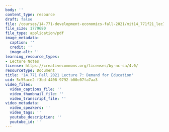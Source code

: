 ```yaml
---
body: ''
content_type: resource
draft: false
file: /courses/14-771-development-economics-fall-2021/mit14_771f21_lec7.pdf
file_size: 1779680
file_type: application/pdf
image_metadata:
  caption: ''
  credit: ''
  image-alt: ''
learning_resource_types:
- Lecture Notes
license: https://creativecommons.org/licenses/by-nc-sa/4.0/
resourcetype: Document
title: '14.771 Fall 2021 Lecture 7: Demand for Education'
uid: 5c55ace2-f3bd-4408-9792-b00c07fa7aa3
video_files:
  video_captions_file: ''
  video_thumbnail_file: ''
  video_transcript_file: ''
video_metadata:
  video_speakers: ''
  video_tags: ''
  youtube_description: ''
  youtube_id: ''
---
```

